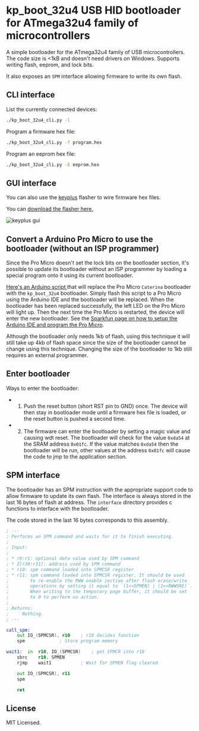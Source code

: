 
# kp_boot_32u4 USB HID bootloader for ATmega32u4 family of microcontrollers

A simple bootloader for the ATmega32u4 family of USB microcontrollers.
The code size is <1kB and doesn't need drivers on Windows.
Supports writing flash, eeprom, and lock bits.

It also exposes an `SPM` interface allowing firmware to write its own flash.

## CLI interface

List the currently connected devices:
```sh
./kp_boot_32u4_cli.py -l
```

Program a firmware hex file:
```sh
./kp_boot_32u4_cli.py -f program.hex
```

Program an eeprom hex file:
```sh
./kp_boot_32u4_cli.py -E eeprom.hex
```

## GUI interface

You can also use the [keyplus](https://github.com/ahtn/keyplus) flasher to
wire firmware hex files.

You can [download the flasher here.](https://github.com/ahtn/keyplus/releases)

![keyplus gui](https://rawgit.com/ahtn/kp_boot_32u4/master/img/keyplus_gui.png)

## Convert a Arduino Pro Micro to use the bootloader (without an ISP programmer)

Since the Pro Micro doesn't set the lock bits on the bootloader section, it's
possible to update its bootloader without an ISP programmer by loading a
special program onto it using its current bootloader.

[Here's an Arduino script
](https://github.com/ahtn/avr-bootloader-upgrade/blob/master/promicro_to_keyplus.ino)
that will replace the Pro Micro `Caterina` bootloader with the `kp_boot_32u4`
bootloader. Simply flash this script to a Pro Micro using the Arduino IDE and
the bootloader will be replaced. When the bootloader has been replaced
successfully, the left LED on the Pro Micro will light up. Then the next time
the Pro Micro is restarted, the device will enter the new bootloader.
See the [Sparkfun page on how to setup the
Arduino IDE and program the Pro Micro](https://learn.sparkfun.com/tutorials/pro-micro--fio-v3-hookup-guide#windows_driver).

Although the bootloader only needs 1kb of flash, using this technique it will
still take up 4kb of flash space since the size of the bootloader cannot be
change using this technique. Changing the size of the bootloader to 1kb still
requires an external programmer.

## Enter bootloader
Ways to enter the bootloader:

* 1. Push the reset button (short RST pin to GND) once. The device will then
  stay in bootloader mode until a firmware hex file is loaded, or the reset
  button is pushed a second time.
* 2. The firmware can enter the bootloader by setting a magic value and causing
  wdt reset. The bootloader will check for the value `0xda54` at the SRAM
  address `0x01fc`. If the value matches `0xda54` then the bootloader will be
  run, other values at the address `0x01fc` will cause the code to jmp to
  the application section.

## SPM interface

The bootloader has an SPM instruction with the appropriate support code to
allow firmware to update its own flash. The interface is always stored in
the last 16 bytes of flash at address. The `interface` directory provides
c functions to interface with the bootloader.


The code stored in the last 16 bytes corresponds to this assembly.

```asm
; ---
; Performs an SPM command and waits for it to finish executing.
;
; Input:
;
; * r0:r1: optional data value used by SPM command
; * Z[r30:r31]: address used by SPM command
; * r10: spm command loaded into SPMCSR register
; * r11: spm command loaded into SPMCSR register. It should be used
;        to re-enable the RWW enable section after flash erase/write
;        operations by setting it equal to `(1<<SPMEN) | (1<<RWWSRE)`.
;        When writing to the temporary page buffer, it should be set
;        to 0 to perform no action.
;
; Returns:
;     Nothing.
; ---

call_spm:
	out	IO_(SPMCSR), r10	; r18 decides function
	spm				; Store program memory

wait1:  in	r10, IO_(SPMCSR)	; get SPMCR into r18
	sbrc	r10, SPMEN
	rjmp	wait1			; Wait for SPMEN flag cleared

	out	IO_(SPMCSR), r11
	spm

	ret
```

## License

MIT Licensed.
